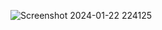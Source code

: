 ![Screenshot 2024-01-22 224125](https://github.com/Shekhawat34/Art-Space/assets/122521016/87283d16-4c9c-4043-aca3-2be26c1f9155)
